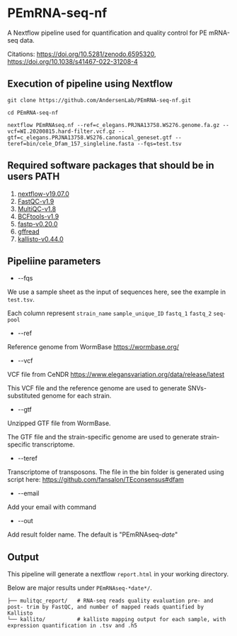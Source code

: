 # PEmRNA-seq-nf

A Nextflow pipeline used for quantification and quality control for PE mRNA-seq data.

Citations: https://doi.org/10.5281/zenodo.6595320,  https://doi.org/10.1038/s41467-022-31208-4

## Execution of pipeline using Nextflow
```
git clone https://github.com/AndersenLab/PEmRNA-seq-nf.git

cd PEmRNA-seq-nf

nextflow PEmRNAseq.nf --ref=c_elegans.PRJNA13758.WS276.genome.fa.gz --vcf=WI.20200815.hard-filter.vcf.gz --gtf=c_elegans.PRJNA13758.WS276.canonical_geneset.gtf --teref=bin/cele_Dfam_157_singleline.fasta --fqs=test.tsv 
```


## Required software packages that should be in users PATH

1. [nextflow-v19.07.0](https://www.nextflow.io/docs/latest/getstarted.html)
2. [FastQC-v1.9](https://github.com/s-andrews/FastQC)
3. [MultiQC-v1.8](https://github.com/ewels/MultiQC)
4. [BCFtools-v1.9](https://samtools.github.io/bcftools/bcftools.html)
5. [fastp-v0.20.0](https://github.com/OpenGene/fastp)
6. [gffread](https://github.com/gpertea/gffread)
7. [kallisto-v0.44.0](https://github.com/pachterlab/kallisto)



## Pipeliine parameters

* --fqs

We use a sample sheet as the input of sequences here, see the example in `test.tsv`.

Each column represent `strain_name` `sample_unique_ID` `fastq_1` `fastq_2` `seq-pool`

* --ref

Reference genome from WormBase https://wormbase.org/

* --vcf

VCF file from CeNDR https://www.elegansvariation.org/data/release/latest 

This VCF file and the reference genome are used to generate SNVs-substituted genome for each strain.

* --gtf

Unzipped GTF file from WormBase.

The GTF file and the strain-specific genome are used to generate strain-specific transcriptome.


* --teref

Transcriptome of transposons. The file in the bin folder is generated using script here: https://github.com/fansalon/TEconsensus#dfam

* --email

Add your email with command

* --out

Add result folder name. The default is "PEmRNAseq-*date*"

 
## Output

This pipeline will generate a nextflow `report.html` in your working directory.

Below are major results under `PEmRNAseq-*date*/`.
```
├── mulitqc_report/   # RNA-seq reads quality evaluation pre- and post- trim by FastQC, and number of mapped reads quantified by Kallisto
└── kallito/          # kallisto mapping output for each sample, with expression quantification in .tsv and .h5  

```
 




